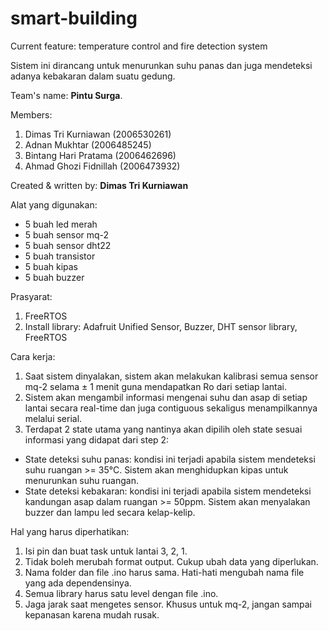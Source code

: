 # smart-building
Current feature: temperature control and fire detection system

Sistem ini dirancang untuk menurunkan suhu panas dan juga mendeteksi adanya kebakaran dalam suatu gedung.

Team's name: **Pintu Surga**.

Members:
1. Dimas Tri Kurniawan (2006530261)
2. Adnan Mukhtar (2006485245)
3. Bintang Hari Pratama (2006462696)
4. Ahmad Ghozi Fidnillah (2006473932)

Created & written by: **Dimas Tri Kurniawan**

Alat yang digunakan:
- 5 buah led merah
- 5 buah sensor mq-2
- 5 buah sensor dht22
- 5 buah transistor
- 5 buah kipas
- 5 buah buzzer

Prasyarat:
1. FreeRTOS
2. Install library: Adafruit Unified Sensor, Buzzer, DHT sensor library, FreeRTOS

Cara kerja:
1. Saat sistem dinyalakan, sistem akan melakukan kalibrasi semua sensor mq-2 selama ± 1 menit guna mendapatkan Ro dari setiap lantai.
2. Sistem akan mengambil informasi mengenai suhu dan asap di setiap lantai secara real-time dan juga contiguous sekaligus menampilkannya melalui serial.
3. Terdapat 2 state utama yang nantinya akan dipilih oleh state sesuai informasi yang didapat dari step 2:
- State deteksi suhu panas: kondisi ini terjadi apabila sistem mendeteksi suhu ruangan >= 35°C. Sistem akan menghidupkan kipas untuk menurunkan suhu ruangan.
- State deteksi kebakaran: kondisi ini terjadi apabila sistem mendeteksi kandungan asap dalam ruangan >= 50ppm. Sistem akan menyalakan buzzer dan lampu led secara kelap-kelip.

Hal yang harus diperhatikan:
1. Isi pin dan buat task untuk lantai 3, 2, 1.
2. Tidak boleh merubah format output. Cukup ubah data yang diperlukan.
3. Nama folder dan file .ino harus sama. Hati-hati mengubah nama file yang ada dependensinya.
4. Semua library harus satu level dengan file .ino.
5. Jaga jarak saat mengetes sensor. Khusus untuk mq-2, jangan sampai kepanasan karena mudah rusak.
